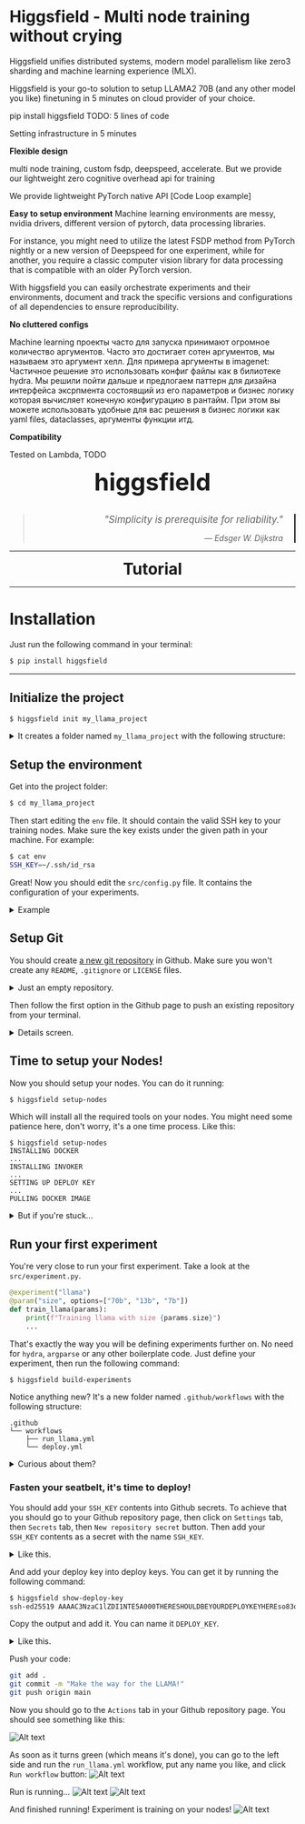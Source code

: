 # Higgsfield - Multi node training without crying 
Higgsfield unifies distributed systems, modern model parallelism like zero3 sharding and machine learning experience (MLX).

Higgsfield is your go-to solution to setup LLAMA2 70B (and any other model you like) finetuning in 5 minutes on cloud provider of your choice. 

pip install higgsfield
TODO: 5 lines of code

<Hyperlink> Setting infrastructure in 5 minutes </Hyperlink>


**Flexible design** 

multi node training, custom fsdp, deepspeed, accelerate. But we provide our lightweight zero cognitive overhead api for training

We provide lightweight PyTorch native API
[Code Loop example]


**Easy to setup environment** 
Machine learning environments are messy, nvidia drivers, different version of   pytorch, data processing libraries.  

For instance, you might need to utilize the latest FSDP method from PyTorch nightly or a new version of Deepspeed for one experiment, while for another, you require a classic computer vision library for data processing that is compatible with an older PyTorch version.

 With higgsfield you can easily orchestrate experiments and their environments, document and track the specific versions and configurations of all dependencies to ensure reproducibility.

**No cluttered configs** 

Machine learning проекты часто для запуска принимают огромное количество аргументов. Часто это достигает сотен аргументов, мы называем это аргумент хелл. Для примера аргументы в imagenet:
Частичное решение это использовать конфиг файлы как в билиотеке hydra. Мы решили пойти дальше и предлогаем паттерн для дизайна интерфейса эксрпмента состоявщий из его параметров и бизнес логику которая вычисляет конечную конфигурацию в рантайм. При этом вы можете использовать удобные для вас решения в бизнес логики как yaml files, dataclasses, аргументы функции итд.

**Compatibility**

Tested on Lambda, TODO

<p align="center">
    <b style="font-size:3em"> higgsfield </b>
  <br/>
  <br/>
</p>
<!-- <hr> -->
<blockquote style="text-align:right;" class="blockquote-right"> <i><p><big>"Simplicity is prerequisite for reliability."</big></p> <footer> — Edsger W. Dijkstra</footer></i> </blockquote>

<style>
  .blockquote-right {
    text-align: right;
    border-right: 2px solid #000; /* Adjust the color and width as needed */
    padding-right: 20px; /* Adjust the padding as needed */
    margin-right: 0;
  }
  .blockquote-right p {
    margin-right: 0;
  }
</style>
<hr>



<p align="center">
  <b style="font-size:2em"> Tutorial </b>
  <hr>
</p>

# Installation
Just run the following command in your terminal:
```bash
$ pip install higgsfield
```
<hr>

## Initialize the project

```bash
$ higgsfield init my_llama_project
```

 <details> <summary>It creates a folder named <code>my_llama_project</code> with the following structure: </summary>

```
my_llama_project
├── src 
│   ├── __init__.py
│   ├── experiment.py
│   └── config.py
├── Dockerfile
├── env
├── requirements.txt
└── README.md
```
</details>

## Setup the environment
Get into the project folder:
```bash
$ cd my_llama_project
```
Then start editing the `env` file. It should contain the valid SSH key to your training nodes. Make sure the key exists under the given path in your machine.
For example:

```bash
$ cat env
SSH_KEY=~/.ssh/id_rsa
```
Great! Now you should edit the `src/config.py` file. It contains the configuration of your experiments. <details>
<summary>Example</summary>

```python
import os

NAME = "my_llama_project"

# You should fill this place with your training nodes IPs
HOSTS = [
    "1.2.3.4", 
]

# The user name of your training nodes, 
# It should be the same for all nodes.
# And it might be different than 'ubuntu'.
HOSTS_USER = "ubuntu" 

# The port of your training nodes, same for all nodes.
HOSTS_PORT = 22

# Number of processes per node. Depends on the amount of GPUs you have on each node.
NUM_PROCESSES = 4

# You can list other environment variables here.
WAN_DB_TOKEN = os.environ.get("WAN_DB_TOKEN", None)
```
You should fill those fields with your own configuration.
</details>

## Setup Git

You should create [a new git repository](https://github.com/new) in Github. Make sure you won't create any `README`, `.gitignore` or `LICENSE` files. 
<details>
<summary>Just an empty repository.</summary>

![Alt text](./docs/static/image.png)

</details>


Then follow the first option in the Github page to push an existing repository from your terminal.

<details>
<summary>Details screen.</summary>

![Alt text](./docs/static/image-1.png)

</details>

## Time to setup your Nodes!

Now you should setup your nodes. You can do it running:
```bash
$ higgsfield setup-nodes
```
Which will install all the required tools on your nodes. You might need some patience here, don't worry, it's a one time process. Like this:
```
$ higgsfield setup-nodes
INSTALLING DOCKER
...
INSTALLING INVOKER
...
SETTING UP DEPLOY KEY
...
PULLING DOCKER IMAGE
```


<details>
<summary>But if you're stuck...</summary>


But if you're stuck for some reason on this step, because you haven't added your git origin, then you should try to toggle between `SSH | HTTPS` options on top of Github page. Then try to run the `git remote add origin` command again.
If it's not because of that, then you should try to properly setup your SSH key in `env` file along with the config file in `src/config.py`.


</details>


## Run your first experiment

You're very close to run your first experiment. Take a look at the `src/experiment.py`.
```python
@experiment("llama")
@param("size", options=["70b", "13b", "7b"])
def train_llama(params):
    print(f"Training llama with size {params.size}")
    ...
```
That's exactly the way you will be defining experiments further on. No need for `hydra`,  `argparse` or any other boilerplate code. Just define your experiment, then run the following command:
```bash
$ higgsfield build-experiments
```

Notice anything new? It's a new folder named `.github/workflows` with the following structure:
```
.github
└── workflows
    ├── run_llama.yml
    └── deploy.yml
```
<details>
<summary>Curious about them?</summary>
These files were exactly inteded to be your entrypoint to the simplified deploy of your experiments. Now you can just push your code to Github, and it will automatically deploy the code on your nodes. Not only that, it will also allow you to run your training experiments and save the checkpoints!
</details>


### Fasten your seatbelt, it's time to deploy!
You should add your `SSH_KEY` contents into Github secrets. To achieve that you should go to your Github repository page, then click on `Settings` tab, then `Secrets` tab, then `New repository secret` button. Then add your `SSH_KEY` contents as a secret with the name `SSH_KEY`. 

<details>
<summary> Like this. </summary>

![Alt text](./docs/static/image-3.png)
![Alt text](./docs/static/image-4.png)
</details>

And add your deploy key into deploy keys. You can get it by running the following command:
```bash
$ higgsfield show-deploy-key
ssh-ed25519 AAAAC3NzaC1lZDI1NTE5A000THERESHOULDBEYOURDEPLOYKEYHEREso83os//

```
Copy the output and add it. You can name it `DEPLOY_KEY`.
<details>
<summary> Like this. </summary>

![Alt text](./docs/static/image-5.png)

</details>


Push your code:
```bash
git add .
git commit -m "Make the way for the LLAMA!"
git push origin main
```

Now you should go to the `Actions` tab in your Github repository page. You should see something like this:

![Alt text](./docs/static/image-6.png)

As soon as it turns green (which means it's done), you can go to the left side and run the `run_llama.yml` workflow, put any name you like, and click `Run workflow` button:
![Alt text](./docs/static/image-8.png)

Run is running...
![Alt text](./docs/static/image-9.png)
![Alt text](./docs/static/image-10.png)

And finished running! Experiment is training on your nodes!
![Alt text](./docs/static/image-11.png)
